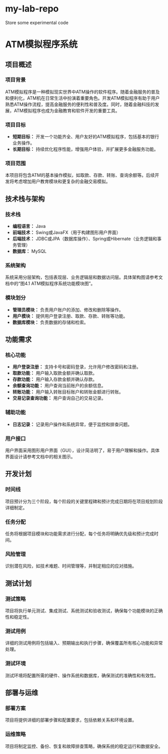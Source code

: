 # my-lab-repo
Store some experimental code

# ATM模拟程序系统

## 项目概述

### 项目背景
ATM模拟程序是一种模拟现实世界中ATM操作的软件程序。随着金融服务的普及和便利化，ATM机在日常生活中扮演着重要角色。开发ATM模拟程序有助于用户熟悉ATM操作流程，提高金融服务的便利性和普及度。同时，随着金融科技的发展，ATM模拟程序也成为金融教育和软件开发的重要工具。

### 项目目标
- **短期目标：** 开发一个功能齐全、用户友好的ATM模拟程序，包括基本的银行业务操作。
- **长期目标：** 持续优化程序性能，增强用户体验，并扩展更多金融服务功能。

### 项目范围
本项目将包含ATM的基本操作模拟，如取款、存款、转账、查询余额等。后续开发将考虑增加用户教育模块和更复杂的金融交易模拟。

## 技术栈与架构

### 技术栈
- **编程语言：** Java
- **前端技术：** Swing或JavaFX（用于构建图形用户界面）
- **后端技术：** JDBC或JPA（数据库操作）、Spring或Hibernate（业务逻辑和事务管理）
- **数据库：** MySQL

### 系统架构
系统采用分层架构，包括表现层、业务逻辑层和数据访问层。具体架构图请参考文档中的“图4.1 ATM模拟程序系统功能模块图”。

### 模块划分
- **管理员模块：** 负责用户账户的添加、修改和删除等操作。
- **用户模块：** 提供用户登录注册、取款、存款、转账等功能。
- **数据库模块：** 负责数据的存储和检索。

## 功能需求

### 核心功能
- **用户登录注册：** 支持卡号和密码登录，允许用户修改密码和注册。
- **取款功能：** 用户输入取款金额并确认取款。
- **存款功能：** 用户输入存款金额并确认存款。
- **余额查询功能：** 用户查询当前账户的余额信息。
- **转账功能：** 用户输入转账目标账户和转账金额进行转账。
- **交易记录查询功能：** 用户查询自己的交易记录。

### 辅助功能
- **日志记录：** 记录用户操作和系统异常，便于监控和排查问题。

### 用户接口
用户界面采用图形用户界面（GUI），设计简洁明了，易于用户理解和操作。具体界面设计请参考文档中的相关图示。

## 开发计划

### 时间线
项目预计分为三个阶段，每个阶段的关键里程碑和预计完成日期将在项目规划阶段详细制定。

### 任务分配
任务将根据项目模块和功能需求进行分配，每个任务将明确优先级和预计完成时间。

### 风险管理
识别潜在风险，如技术难题、时间管理等，并制定相应的应对措施。

## 测试计划

### 测试策略
项目将执行单元测试、集成测试、系统测试和验收测试，确保每个功能模块的正确性和稳定性。

### 测试用例
详细的测试用例将包括输入、预期输出和执行步骤，确保覆盖所有核心功能和异常处理。

### 测试环境
测试环境将配置所需的硬件、操作系统和数据库，确保测试的准确性和有效性。

## 部署与运维

### 部署方案
项目将提供详细的部署步骤和配置要求，包括依赖关系和环境设置。

### 运维策略
项目将制定监控、备份、恢复和故障排查策略，确保系统的稳定运行和数据安全。
